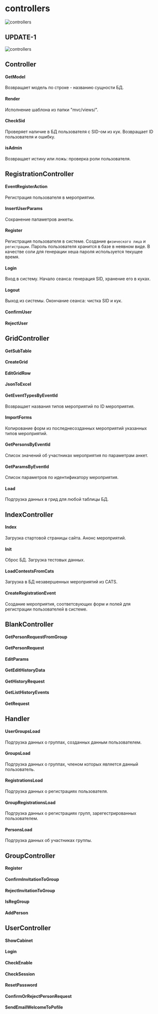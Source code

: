 # controllers

![controllers][scheme-1]

UPDATE-1
--------

![controllers][scheme-2]

## Controller

#### GetModel

Возвращает модель по строке - названию сущности БД.

#### Render

Исполнение шаблона из папки "mvc/views/".

#### CheckSid

Проверяет наличие в БД пользователя с SID-ом из кук. Возвращает ID пользователя и ошибку.

#### isAdmin

Возвращает истину или ложь: проверка роли пользователя.

## RegistrationController

#### EventRegisterAction

Регистрация пользователя в мероприятии.

#### InsertUserParams

Сохранение папаметров анкеты.

#### Register

Регистрация пользователя в системе. Создание `физического лица` и `регистрации`.
Пароль пользователя хранится в базе в неявном виде. В качестве соли для генерации хеша пароля используется текущее время.

#### Login

Вход в систему. Начало сеанса: генерация SID, хранение его в куках.

#### Logout

Выход из системы. Окончание сеанса: чистка SID и кук.

#### ConfirmUser

#### RejectUser

## GridController

#### GetSubTable

#### CreateGrid

#### EditGridRow

#### JsonToExcel

#### GetEventTypesByEventId

Возвращает названия типов мероприятий по ID мероприятия.

#### ImportForms

Копирование форм из последнесозданных мероприятий указанных типов мероприятий.

#### GetPersonsByEventId

Список значений об участниках мероприятия по параметрам анкет.

#### GetParamsByEventId

Список параметров по идентификатору мероприятия.

#### Load

Подгрузка данных в грид для любой таблицы БД.

## IndexController

#### Index

Загрузка стартовой страницы сайта. Анонс мероприятий.

#### Init

Сброс БД. Загрузка тестовых данных.

#### LoadContestsFromCats

Загрузка в БД незавершенных мероприятий из CATS.

#### CreateRegistrationEvent

Создание мероприятия, соответсвующих форм и полей для регистрации пользователей в системе.

## BlankController

#### GetPersonRequestFromGroup

#### GetPersonRequest

#### EditParams

#### GetEditHistoryData

#### GetHistoryRequest

#### GetListHistoryEvents

#### GetRequest

## Handler

#### UserGroupsLoad

Подгрузка данных о группах, созданных данным пользователем.

#### GroupsLoad

Подгрузка данных о группах, членом которых является данный пользователь.

#### RegistrationsLoad

Подгрузка данных о регистрациях пользователя.

#### GroupRegistrationsLoad

Подгрузка данных о регистрациях групп, зарегестрированных пользователем.

#### PersonsLoad

Подгрузка данных об участниках группы.

## GroupController

#### Register

#### ConfirmInvitationToGroup

#### RejectInvitationToGroup

#### IsRegGroup

#### AddPerson

## UserController

#### ShowCabinet

#### Login

#### CheckEnable

#### CheckSession

#### ResetPassword

#### ConfirmOrRejectPersonRequest

#### SendEmailWelcomeToPofile

[scheme-1]: ../docs/img/controllers.png "controllers"
[scheme-2]: ../docs/img/controllers-update-1.png "controllers"
